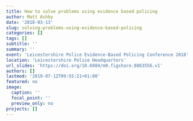 ```yaml
---
title: How to solve problems using evidence based policing
author: Matt Ashby
date: '2018-03-13'
slug: solving-problems-using-evidence-based-policing
categories: []
tags: []
subtitle: ''
summary: ''
event: 'Leicestershire Police Evidence-Based Policing Conference 2018'
location: 'Leicestershire Police Headquarters'
url_slides: 'https://doi.org/10.6084/m9.figshare.8863556.v1'
authors: []
lastmod: '2019-07-12T09:55:21+01:00'
featured: no
image:
  caption: ''
  focal_point: ''
  preview_only: no
projects: []
---
```

